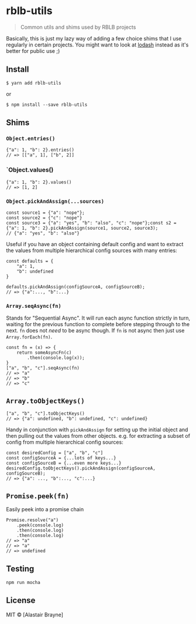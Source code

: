 # rblb-utils 

> Common utils and shims used by RBLB projects

Basically, this is just my lazy way of adding a few choice shims that I use regularly in certain projects. You might want to look at [lodash](https://lodash.com) instead as it's better for public use ;)


## Install

```
$ yarn add rblb-utils
```

or

```
$ npm install --save rblb-utils
```

## Shims

### `Object.entries()`

```
{"a": 1, "b": 2}.entries() 
// => [["a", 1], ["b", 2]]
```

### `Object.values()

```
{"a": 1, "b": 2}.values() 
// => [1, 2]
```

### `Object.pickAndAssign(...sources)`

```
const source1 = {"a": "nope"};
const source2 = {"c": "nope"}
const source3 = {"a": "yes", "b": "also", "c": "nope"};const s2 = 
{"a": 1, "b": 2}.pickAndAssign(source1, source2, source3);
// {"a": "yes", "b": "also"}
```

Useful if you have an object containing default config and want to extract the values from multiple hierarchical config sources with many entries:

```
const defaults = {
    "a": 1,
    "b": undefined
}

defaults.pickAndAssign(configSourceA, configSourceB);
// => {"a":..., "b":...}
```


### `Array.seqAsync(fn)`

Stands for "Sequential Async". It will run each async function strictly in turn, waiting for the previous function to complete before stepping through to the next. `fn` does not _need_ to be async though. If `fn` is not async then just use `Array.forEach(fn)`.

```
const fn = (x) => {
    return someAsyncFn(c)
        .then(console.log(x));
}
["a", "b", "c"].seqAsync(fn)
// => "a"
// => "b"
// => "c"
```

## `Array.toObjectKeys()`

```
["a", "b", "c"].toObjectKeys()
// => {"a": undefined, "b": undefined, "c": undefined}
```

Handy in conjunction with `pickAndAssign` for setting up the initial object and then pulling out the values from other objects. e.g. for extracting a subset of config from multiple hierarchical config sources:

```
const desiredConfig = ["a", "b", "c"]
const configSourceA = {...lots of keys...}
const configSourceB = {...even more keys...}
desiredConfig.toObjectKeys().pickAndAssign(configSourceA, configSourceB);
// => {"a": ..., "b":..., "c":...}
```

## `Promise.peek(fn)`

Easily peek into a promise chain

```
Promise.resolve("a")
    .peek(console.log)
    .then(console.log)
    .then(console.log)
// => "a"
// => "a"
// => undefined    
```


## Testing

```
npm run mocha
```

## License

MIT © [Alastair Brayne]

